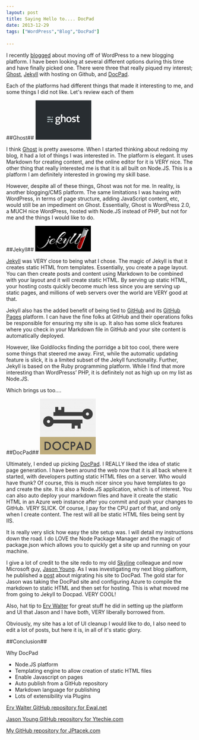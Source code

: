 ```yaml
---
layout: post
title: Saying Hello to.... DocPad
date: 2013-12-29
tags: ["WordPress","Blog","DocPad"]

---
```


I recently [blogged](/2013/12/saying-goodbye-to-wordpress/) about moving off of WordPress to a new blogging platform.
I have been looking at several different options during this time and have finally picked one. There were three that really piqued my interest; [Ghost](http://www.tryghost.org), [Jekyll](http://jekyllrb.com/) with hosting on Github, and [DocPad](http://docpad.org/).

Each of the platforms had different things that made it interesting to me, and some things I did not like. Let's review each of them

##Ghost##
![Ghost Logo](GhostLogo.png)

I think [Ghost](http://www.Ghost.org) is pretty awesome. When I started thinking about redoing my blog, it had a lot of things I was interested in. The platform is elegant. It uses Markdown for creating content, and the online editor for it is VERY nice. The other thing that really interested me is that it is all built on Node.JS. This is a platform I am definitely interested in growing my skill base.

However, despite all of these things, Ghost was not for me. In reality, is another blogging/CMS platform. The same limitations I was having with WordPress, in terms of page structure, adding JavaScript content, etc, would still be an impediment on Ghost. Essentially, Ghost is WordPress 2.0, a MUCH nice WordPress, hosted with Node.JS instead of PHP, but not for me and the things I would like to do.

##Jekyll##
![Jekyll Logo](JekyllLogo.png)

[Jekyll](http://jekyllrb.com/) was VERY close to being what I chose. The magic of Jekyll is that it creates static HTML from templates. Essentially, you create a page layout. You can then create posts and content using Markdown to be combined with your layout and it will create static HTML. By serving up static HTML, your hosting costs quickly become much less since you are serving up static pages, and millions of web servers over the world are VERY good at that.

Jekyll also has the added benefit of being tied to [GitHub](http://www.GitHub.com) and its [GitHub Pages]( http://pages.github.com/) platform. I can have the fine folks at GitHub and their operations folks be responsible for ensuring my site is up. It also has some slick features where you check in your Markdown file in GitHub and your site content is automatically deployed.

However, like Goldilocks finding the porridge a bit too cool, there were some things that steered me away. First, while the automatic updating feature is slick, it is a limited subset of the Jekyll functionality. Further, Jekyll is based on the Ruby programming platform. While I find that more interesting than WordPresss’ PHP, it is definitely not as high up on my list as Node.JS.

Which brings us too….

##DocPad##
![DocPad Logo](DocPadLogo.png)

Ultimately, I ended up picking [DocPad](http://docpad.org/). I REALLY liked the idea of static page generation. I have been around the web now that it is all back where it started, with developers putting static HTML files on a server. Who would have thunk? Of course, this is much nicer since you have templates to go and create the site. It is also a Node.JS application, which is of interest. You can also auto deploy your markdown files and have it create the static HTML in an Azure web instance after you commit and push your changes to GitHub. VERY SLICK. Of course, I pay for the CPU part of that, and only when I create content. The rest will all be static HTML files being sent by IIS.

It is really very slick how easy the site setup was. I will detail my instructions down the road. I do LOVE the Node Package Manager and the magic of package.json which allows you to quickly get a site up and running on your machine.

I give a lot of credit to the site redo to my old [Skyline](http://www.SkylineTechnologies) colleague and now Microsoft guy, [Jason Young](http://www.yTechie.com). As I was investigating my next blog platform, he published a [post]( http://www.ytechie.com/2013/11/blogging-awesomeness-with-a-static-generator-and-markdown/) about migrating his site to DocPad. The gold star for Jason was taking the DocPad site and configuring Azure to compile the markdown to static HTML and then set for hosting. This is what moved me from going to Jekyll to Docpad. VERY COOL!

Also, hat tip to [Erv Walter](http://www.ewal.net/) for great stuff he did in setting up the platform and UI that Jason and I have both, VERY liberally borrowed from.

Obviously, my site has a lot of UI cleanup I would like to do, I also need to edit a lot of posts, but here it is, in all of it's static glory.

##Conclusion##

Why DocPad

* Node.JS platform
* Templating engine to allow creation of static HTML files
* Enable Javascript on pages
* Auto publish from a GitHub repository
* Markdown language for publishing
* Lots of extensibility via Plugins

[Erv Walter GitHub repository for Ewal.net](https://github.com/ervwalter/ewalnet-docpad)

[Jason Young GitHub repository for Ytechie.com](https://github.com/ytechie/ytechie-docpad)

[My GitHub repository for JPtacek.com](https://github.com/jptacek/JPtacek.com)

